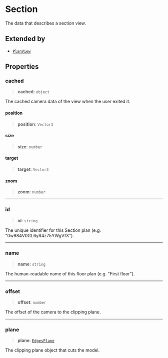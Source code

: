 # Section

The data that describes a section view.

## Extended by

- [`PlanView`](PlanView.md)

## Properties

### cached

> **cached**: `object`

The cached camera data of the view when the user exited it.

#### position

> **position**: `Vector3`

#### size

> **size**: `number`

#### target

> **target**: `Vector3`

#### zoom

> **zoom**: `number`

***

### id

> **id**: `string`

The unique identifier for this Section plan (e.g. "0w984V0GL6yR4z75YWgVfX").

***

### name

> **name**: `string`

The human-readable name of this floor plan (e.g. "First floor").

***

### offset

> **offset**: `number`

The offset of the camera to the clipping plane.

***

### plane

> **plane**: [`EdgesPlane`](../classes/EdgesPlane.md)

The clipping plane object that cuts the model.
